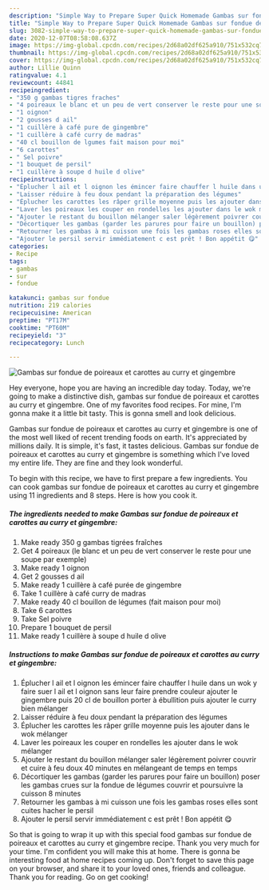 ```yaml
---
description: "Simple Way to Prepare Super Quick Homemade Gambas sur fondue de poireaux et carottes au curry et gingembre"
title: "Simple Way to Prepare Super Quick Homemade Gambas sur fondue de poireaux et carottes au curry et gingembre"
slug: 3082-simple-way-to-prepare-super-quick-homemade-gambas-sur-fondue-de-poireaux-et-carottes-au-curry-et-gingembre
date: 2020-12-07T08:58:08.637Z
image: https://img-global.cpcdn.com/recipes/2d68a02df625a910/751x532cq70/gambas-sur-fondue-de-poireaux-et-carottes-au-curry-et-gingembre-photo-principale-de-la-recette.jpg
thumbnail: https://img-global.cpcdn.com/recipes/2d68a02df625a910/751x532cq70/gambas-sur-fondue-de-poireaux-et-carottes-au-curry-et-gingembre-photo-principale-de-la-recette.jpg
cover: https://img-global.cpcdn.com/recipes/2d68a02df625a910/751x532cq70/gambas-sur-fondue-de-poireaux-et-carottes-au-curry-et-gingembre-photo-principale-de-la-recette.jpg
author: Lillie Quinn
ratingvalue: 4.1
reviewcount: 44841
recipeingredient:
- "350 g gambas tigres fraches"
- "4 poireaux le blanc et un peu de vert conserver le reste pour une soupe par exemple"
- "1 oignon"
- "2 gousses d ail"
- "1 cuillère à café pure de gingembre"
- "1 cuillère à café curry de madras"
- "40 cl bouillon de lgumes fait maison pour moi"
- "6 carottes"
- " Sel poivre"
- "1 bouquet de persil"
- "1 cuillère à soupe d huile d olive"
recipeinstructions:
- "Éplucher l ail et l oignon les émincer faire chauffer l huile dans un wok y faire suer l ail et l oignon sans leur faire prendre couleur ajouter le gingembre puis 20 cl de bouillon porter à ébullition puis ajouter le curry bien mélanger"
- "Laisser réduire à feu doux pendant la préparation des légumes"
- "Éplucher les carottes les râper grille moyenne puis les ajouter dans le wok mélanger"
- "Laver les poireaux les couper en rondelles les ajouter dans le wok mélanger"
- "Ajouter le restant du bouillon mélanger saler légèrement poivrer couvrir et cuire à feu doux 40 minutes en mélangeant de temps en temps"
- "Décortiquer les gambas (garder les parures pour faire un bouillon) poser les gambas crues sur la fondue de légumes couvrir et poursuivre la cuisson 8 minutes"
- "Retourner les gambas à mi cuisson une fois les gambas roses elles sont cuites hacher le persil"
- "Ajouter le persil servir immédiatement c est prêt ! Bon appétit 😋"
categories:
- Recipe
tags:
- gambas
- sur
- fondue

katakunci: gambas sur fondue 
nutrition: 219 calories
recipecuisine: American
preptime: "PT17M"
cooktime: "PT60M"
recipeyield: "3"
recipecategory: Lunch

---
```



![Gambas sur fondue de poireaux et carottes au curry et gingembre](https://img-global.cpcdn.com/recipes/2d68a02df625a910/751x532cq70/gambas-sur-fondue-de-poireaux-et-carottes-au-curry-et-gingembre-photo-principale-de-la-recette.jpg)

Hey everyone, hope you are having an incredible day today. Today, we're going to make a distinctive dish, gambas sur fondue de poireaux et carottes au curry et gingembre. One of my favorites food recipes. For mine, I'm gonna make it a little bit tasty. This is gonna smell and look delicious.

Gambas sur fondue de poireaux et carottes au curry et gingembre is one of the most well liked of recent trending foods on earth. It's appreciated by millions daily. It is simple, it's fast, it tastes delicious. Gambas sur fondue de poireaux et carottes au curry et gingembre is something which I've loved my entire life. They are fine and they look wonderful.




To begin with this recipe, we have to first prepare a few ingredients. You can cook gambas sur fondue de poireaux et carottes au curry et gingembre using 11 ingredients and 8 steps. Here is how you cook it.

<!--inarticleads1-->

##### The ingredients needed to make Gambas sur fondue de poireaux et carottes au curry et gingembre:

1. Make ready 350 g gambas tigrées fraîches
1. Get 4 poireaux (le blanc et un peu de vert conserver le reste pour une soupe par exemple)
1. Make ready 1 oignon
1. Get 2 gousses d ail
1. Make ready 1 cuillère à café purée de gingembre
1. Take 1 cuillère à café curry de madras
1. Make ready 40 cl bouillon de légumes (fait maison pour moi)
1. Take 6 carottes
1. Take  Sel poivre
1. Prepare 1 bouquet de persil
1. Make ready 1 cuillère à soupe d huile d olive




<!--inarticleads2-->

##### Instructions to make Gambas sur fondue de poireaux et carottes au curry et gingembre:

1. Éplucher l ail et l oignon les émincer faire chauffer l huile dans un wok y faire suer l ail et l oignon sans leur faire prendre couleur ajouter le gingembre puis 20 cl de bouillon porter à ébullition puis ajouter le curry bien mélanger
1. Laisser réduire à feu doux pendant la préparation des légumes
1. Éplucher les carottes les râper grille moyenne puis les ajouter dans le wok mélanger
1. Laver les poireaux les couper en rondelles les ajouter dans le wok mélanger
1. Ajouter le restant du bouillon mélanger saler légèrement poivrer couvrir et cuire à feu doux 40 minutes en mélangeant de temps en temps
1. Décortiquer les gambas (garder les parures pour faire un bouillon) poser les gambas crues sur la fondue de légumes couvrir et poursuivre la cuisson 8 minutes
1. Retourner les gambas à mi cuisson une fois les gambas roses elles sont cuites hacher le persil
1. Ajouter le persil servir immédiatement c est prêt ! Bon appétit 😋




So that is going to wrap it up with this special food gambas sur fondue de poireaux et carottes au curry et gingembre recipe. Thank you very much for your time. I'm confident you will make this at home. There is gonna be interesting food at home recipes coming up. Don't forget to save this page on your browser, and share it to your loved ones, friends and colleague. Thank you for reading. Go on get cooking!
